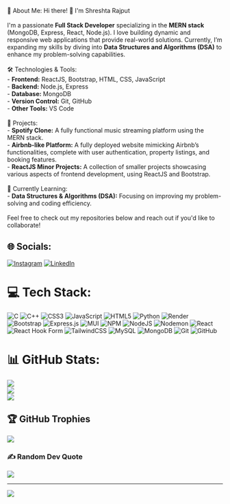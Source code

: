 💫 About Me:
Hi there! 👋 I'm Shreshta Rajput<br><br>I'm a passionate **Full Stack Developer** specializing in the **MERN stack** (MongoDB, Express, React, Node.js). I love building dynamic and responsive web applications that provide real-world solutions. Currently, I’m expanding my skills by diving into **Data Structures and Algorithms (DSA)** to enhance my problem-solving capabilities.<br><br> 🛠️ Technologies & Tools:<br>- **Frontend:** ReactJS, Bootstrap, HTML, CSS, JavaScript<br>- **Backend:** Node.js, Express<br>- **Database:** MongoDB<br>- **Version Control:** Git, GitHub<br>- **Other Tools:** VS Code<br><br> 🚀 Projects:<br>- **Spotify Clone:** A fully functional music streaming platform using the MERN stack.<br>- **Airbnb-like Platform:** A fully deployed website mimicking Airbnb’s functionalities, complete with user authentication, property listings, and booking features.<br>- **ReactJS Minor Projects:** A collection of smaller projects showcasing various aspects of frontend development, using ReactJS and Bootstrap.<br><br> 🌱 Currently Learning:<br>- **Data Structures & Algorithms (DSA):** Focusing on improving my problem-solving and coding efficiency.<br><br>Feel free to check out my repositories below and reach out if you'd like to collaborate!


## 🌐 Socials:
[![Instagram](https://img.shields.io/badge/Instagram-%23E4405F.svg?logo=Instagram&logoColor=white)](https://instagram.com/shreshta.rajput) [![LinkedIn](https://img.shields.io/badge/LinkedIn-%230077B5.svg?logo=linkedin&logoColor=white)](https://linkedin.com/in/shreshtarajput) 

# 💻 Tech Stack:
![C](https://img.shields.io/badge/c-%2300599C.svg?style=for-the-badge&logo=c&logoColor=white) ![C++](https://img.shields.io/badge/c++-%2300599C.svg?style=for-the-badge&logo=c%2B%2B&logoColor=white) ![CSS3](https://img.shields.io/badge/css3-%231572B6.svg?style=for-the-badge&logo=css3&logoColor=white) ![JavaScript](https://img.shields.io/badge/javascript-%23323330.svg?style=for-the-badge&logo=javascript&logoColor=%23F7DF1E) ![HTML5](https://img.shields.io/badge/html5-%23E34F26.svg?style=for-the-badge&logo=html5&logoColor=white) ![Python](https://img.shields.io/badge/python-3670A0?style=for-the-badge&logo=python&logoColor=ffdd54) ![Render](https://img.shields.io/badge/Render-%46E3B7.svg?style=for-the-badge&logo=render&logoColor=white) ![Bootstrap](https://img.shields.io/badge/bootstrap-%238511FA.svg?style=for-the-badge&logo=bootstrap&logoColor=white) ![Express.js](https://img.shields.io/badge/express.js-%23404d59.svg?style=for-the-badge&logo=express&logoColor=%2361DAFB) ![MUI](https://img.shields.io/badge/MUI-%230081CB.svg?style=for-the-badge&logo=mui&logoColor=white) ![NPM](https://img.shields.io/badge/NPM-%23CB3837.svg?style=for-the-badge&logo=npm&logoColor=white) ![NodeJS](https://img.shields.io/badge/node.js-6DA55F?style=for-the-badge&logo=node.js&logoColor=white) ![Nodemon](https://img.shields.io/badge/NODEMON-%23323330.svg?style=for-the-badge&logo=nodemon&logoColor=%BBDEAD) ![React](https://img.shields.io/badge/react-%2320232a.svg?style=for-the-badge&logo=react&logoColor=%2361DAFB) ![React Hook Form](https://img.shields.io/badge/React%20Hook%20Form-%23EC5990.svg?style=for-the-badge&logo=reacthookform&logoColor=white) ![TailwindCSS](https://img.shields.io/badge/tailwindcss-%2338B2AC.svg?style=for-the-badge&logo=tailwind-css&logoColor=white) ![MySQL](https://img.shields.io/badge/mysql-4479A1.svg?style=for-the-badge&logo=mysql&logoColor=white) ![MongoDB](https://img.shields.io/badge/MongoDB-%234ea94b.svg?style=for-the-badge&logo=mongodb&logoColor=white) ![Git](https://img.shields.io/badge/git-%23F05033.svg?style=for-the-badge&logo=git&logoColor=white) ![GitHub](https://img.shields.io/badge/github-%23121011.svg?style=for-the-badge&logo=github&logoColor=white)
# 📊 GitHub Stats:
![](https://github-readme-stats.vercel.app/api?username=ShreshtaRajput&theme=dark&hide_border=false&include_all_commits=true&count_private=false)<br/>
![](https://github-readme-streak-stats.herokuapp.com/?user=ShreshtaRajput&theme=dark&hide_border=false)<br/>
![](https://github-readme-stats.vercel.app/api/top-langs/?username=ShreshtaRajput&theme=dark&hide_border=false&include_all_commits=true&count_private=false&layout=compact)

## 🏆 GitHub Trophies
![](https://github-profile-trophy.vercel.app/?username=ShreshtaRajput&theme=radical&no-frame=false&no-bg=false&margin-w=4)

### ✍️ Random Dev Quote
![](https://quotes-github-readme.vercel.app/api?type=horizontal&theme=radical)

---
[![](https://visitcount.itsvg.in/api?id=ShreshtaRajput&icon=0&color=0)](https://visitcount.itsvg.in)
